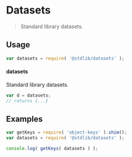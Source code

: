 # Datasets

> Standard library datasets.


<!-- <usage> -->

## Usage

``` javascript
var datasets = require( '@stdlib/datasets' );
```

#### datasets

Standard library datasets.

``` javascript
var d = datasets;
// returns {...}
```

<!-- </usage> -->


<!-- <examples> -->

## Examples

<!-- TODO: better examples -->

``` javascript
var getKeys = require( 'object-keys' ).shim();
var datasets = require( '@stdlib/datasets' );

console.log( getKeys( datasets ) );
```

<!-- </examples> -->


<!-- <links> -->

<!-- </links> -->
